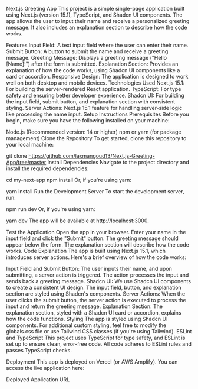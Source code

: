 Next.js Greeting App
This project is a simple single-page application built using Next.js (version 15.1), TypeScript, and Shadcn UI components. The app allows the user to input their name and receive a personalized greeting message. It also includes an explanation section to describe how the code works.

Features
Input Field: A text input field where the user can enter their name.
Submit Button: A button to submit the name and receive a greeting message.
Greeting Message: Displays a greeting message ("Hello [Name]!") after the form is submitted.
Explanation Section: Provides an explanation of how the code works, using Shadcn UI components like a card or accordion.
Responsive Design: The application is designed to work well on both desktop and mobile devices.
Technologies Used
Next.js 15.1: For building the server-rendered React application.
TypeScript: For type safety and ensuring better developer experience.
Shadcn UI: For building the input field, submit button, and explanation section with consistent styling.
Server Actions: Next.js 15.1 feature for handling server-side logic like processing the name input.
Setup Instructions
Prerequisites
Before you begin, make sure you have the following installed on your machine:

Node.js (Recommended version: 14 or higher)
npm or yarn (for package management)
Clone the Repository
To get started, clone this repository to your local machine:


git clone https://github.com/laxmangoud13/Next.js-Greeting-App/tree/master
Install Dependencies
Navigate to the project directory and install the required dependencies:


cd my-next-app
npm install
Or, if you're using yarn:


yarn install
Run the Development Server
To start the development server, run:


npm run dev
Or, if you're using yarn:


yarn dev
The app will be available at http://localhost:3000.

Test the Application
Open the app in your browser.
Enter your name in the input field and click the "Submit" button.
The greeting message should appear below the form.
The explanation section will describe how the code works.
Code Explanation
The app is built using Next.js 15.1, which introduces server actions. Here's a brief overview of how the code works:

Input Field and Submit Button: The user inputs their name, and upon submitting, a server action is triggered. The action processes the input and sends back a greeting message.
Shadcn UI: We use Shadcn UI components to create a consistent UI design. The input field, button, and explanation section are styled using Shadcn's components.
Server Actions: When the user clicks the submit button, the server action is executed to process the input and return the greeting message.
Explanation Section: The explanation section, styled with a Shadcn UI card or accordion, explains how the code functions.
Styling
The app is styled using Shadcn UI components. For additional custom styling, feel free to modify the globals.css file or use Tailwind CSS classes (if you're using Tailwind).
ESLint and TypeScript
This project uses TypeScript for type safety, and ESLint is set up to ensure clean, error-free code. All code adheres to ESLint rules and passes TypeScript checks.

Deployment
This app is deployed on Vercel (or AWS Amplify). You can access the live application here:

Deployed Application URL
